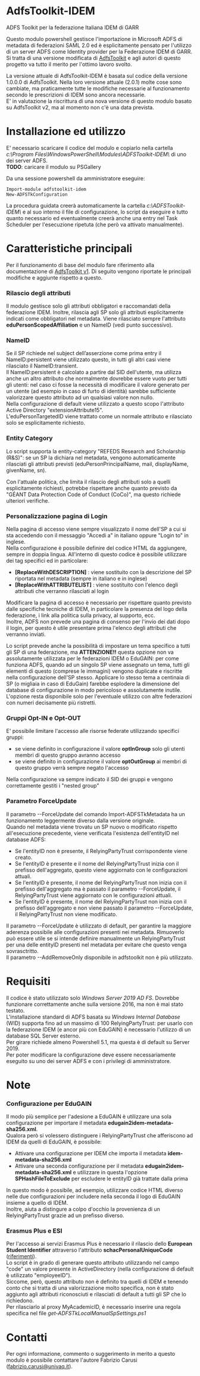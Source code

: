 # AdfsToolkit-IDEM

ADFS Toolkit per la federazione Italiana IDEM di GARR 

Questo modulo powershell gestisce l'importazione in Microsoft ADFS di metadata di federazioni SAML 2.0 ed è esplicitamente pensato per l'utilizzo di un server ADFS come Identity provider per la Federazione IDEM di GARR.
Si tratta di una versione modificata di [AdfsToolkit](https://github.com/fedtools/adfstoolkit) e agli autori di questo progetto va tutto il merito per l'ottimo lavoro svolto.

La versione attuale di AdfsToolkit-IDEM è basata sul codice della versione 1.0.0.0 di AdfsToolkit. Nella loro versione attuale (2.0.1) molte cose sono cambiate, ma praticamente tutte le modifiche necessarie al funzionamento secondo le prescrizioni di IDEM sono ancora necessarie.  
E' in valutazione la riscrittura di una nova versione di questo modulo basato su AdfsToolkit v2, ma al momento non c'è una data prevista.

# Installazione ed utilizzo
E' necessario scaricare il codice del modulo e copiarlo nella cartella *c:\Program Files\WindowsPowerShell\Modules\ADFSToolkit-IDEM\\* di uno dei server ADFS.   
**TODO**: caricare il modulo su PSGallery

Da una sessione powershell da amministratore eseguire:
```
Import-module adfstoolkit-idem 
New-ADFSTkConfiguration
```
La procedura guidata creerà automaticamente la cartella *c:\ADFSToolkit-IDEM\\* e al suo interno il file di configurazione, lo script da eseguire e tutto quanto necessario ed eventualmente creerà anche una entry nel Task Scheduler per l'esecuzione ripetuta (che però va attivato manualmente).

# Caratteristiche principali
Per il funzionamento di base del modulo fare riferimento alla documentazione di [AdfsToolkit v1](https://github.com/fedtools/adfstoolkit/tree/ADFSToolkit-1.0.0.0). Di seguito vengono riportate le principali modifiche e aggiunte rispetto a questo.

### Rilascio degli attributi
Il modulo gestisce solo gli attributi obbligatori e raccomandati della federazione IDEM. Inoltre, rilascia agli SP solo gli attributi esplicitamente indicati come obbligatori nel metadata.
Viene rilasciato sempre l'attributo **eduPersonScopedAffiliation** e un NameID (vedi punto successivo).

### NameID 
Se il SP richiede nel subject dell’asserzione come prima entry il NameID:persistent viene utilizzato questo, in tutti gli altri casi viene rilasciato il NameID:transient.  
Il NameID:persistent è calcolato a partire dal SID dell'utente, ma utilizza anche un altro attributo che normalmente dovrebbe essere vuoto per tutti gli utenti: nel caso ci fosse la necessità di modificare il valore generato per un utente (ad esempio in caso di furto di identità) sarebbe sufficiente valorizzare questo attributo ad un qualsiasi valore non nullo.  
Nella configurazione di default viene utilizzato a questo scopo l'attributo Active Directory "extensionAttribute15".  
L'eduPersonTargetedID viene trattato come un normale attributo e rilasciato solo se esplicitamente richiesto.

### Entity Category
Lo script supporta la entity-category "REFEDS Research and Scholarship (R&S)": se un SP la dichiara nel metadata, vengono automaticamente rilasciati gli attributi previsti (eduPersonPrincipalName, mail, displayName, givenName, sn).

Con l'attuale politica, che limita il rilascio degli attributi solo a quelli esplicitamente richiesti, potrebbe rispettare anche quanto previsto da "GÉANT Data Protection Code of Conduct (CoCo)", ma questo richiede ulteriori verifiche.

### Personalizzazione pagina di Login
Nella pagina di accesso viene sempre visualizzato il nome dell'SP a cui si sta accedendo con il messaggio "Accedi a" in italiano oppure "Login to" in inglese.  
Nella configurazione è possibile definire del codice HTML da aggiungere, sempre in doppia lingua. All'interno di questo codice è possibile utilizzare dei tag specifici ed in particolare:
* **[ReplaceWithDESCRIPTION]** : viene sostituito con la descrizione del SP riportata nel metadata (sempre in italiano e in inglese)
* **[ReplaceWithATTRIBUTELIST]** : viene sostituito con l'elenco degli attributi che verranno rilasciati al login

Modificare la pagina di accesso è necessario per rispettare quanto previsto dalle specifiche tecniche di IDEM, in particolare la presenza del logo della federazione, i link alla politica sulla privacy, al supporto, ecc.  
Inoltre, ADFS non prevede una pagina di consenso per l'invio dei dati dopo il login, per questo è utile presentare prima l'elenco degli attributi che verranno inviati.

Lo script prevede anche la possibilità di impostare un tema specifico a tutti gli SP di una federazione, ma **ATTENZIONE!!** questa opzione non va assolutamente utilizzata per le federazioni IDEM o EduGAIN: per come funziona ADFS, quando ad un singolo SP viene assegnato un tema, tutti gli elementi di questo (comprese le immagini) vengono duplicate e riscritte nella configurazione dell'SP stesso. Applicare lo stesso tema a centinaia di SP (o migliaia in caso di EduGain) farebbe esplodere la dimensione del database di configurazione in modo pericoloso e assolutamente inutile.  
L'opzione resta disponibile solo per l'eventuale utilizzo con altre federazioni con numeri decisamente più ristretti.

### Gruppi Opt-IN e Opt-OUT
E' possibile limitare l'accesso alle risorse federate utilizzando specifici gruppi:
* se viene definito in configurazione il valore **optInGroup** solo gli utenti membri di questo gruppo avranno accesso
* se viene definito in configurazione il valore **optOutGroup** ai membri di questo gruppo verrà sempre negato l'accesso

Nella configurazione va sempre indicato il SID dei gruppi e vengono correttamente gestiti i "nested group"
 
### Parametro ForceUpdate
Il parametro --ForceUpdate del comando Import-ADFSTkMetadata ha un funzionamento leggermente diverso dalla versione originale.  
Quando nel metadata viene trovatu un SP nuovo o modificato rispetto all'esecuzione precedente, viene verificata l'esistenza dell'entityID nel database ADFS:
* Se l'entityID non è presente, il RelyingPartyTrust corrispondente viene creato.
* Se l'entityID è presente e il nome del RelyingPartyTrust inizia con il prefisso dell'aggregato, questo viene aggiornato con le configurazioni attuali.
* Se l'entityID è presente, il nome del RelyingPartyTrust non inizia con il prefisso dell'aggregato ma è passato il parametro --ForceUpdate, il RelyingPartyTrust viene aggiornato con le configurazioni attuali.
* Se l'entityID è presente, il nome del RelyingPartyTrust non inizia con il prefisso dell'aggregato e non viene passato il parametro --ForceUpdate, il RelyingPartyTrust non viene modificato.

Il parametro --ForceUpdate è utilizzato di default, per garantire la maggiore aderenza possibile alle configurazioni presenti nei metadata. Rimuoverlo può essere utile se si intende definire manualmente un RelyingPartyTrust per una delle entityID presenti nel metadata per evitare che questo venga sovrasctritto.  
Il parametro --AddRemoveOnly disponibile in adfstoolkit non è più utilizzato.


# Requisiti
Il codice è stato utilizzato solo *Windows Server 2019 AD FS*. Dovrebbe funzionare correttamente anche sulla versione 2016, ma non è mai stato testato.  
L'installazione standard di ADFS basata su *Windows Internal Database* (WID) supporta fino ad un massimo di 100 RelyingPartyTrust: per usarlo con la federazione IDEM (e ancor più con EduGAIN) è necessario l'utilizzo di un database SQL Server esterno.  
Per girare richiede almeno Powershell 5.1, ma questa è di default su Server 2019.  
Per poter modificare la configurazione deve essere necessariamente eseguito su uno dei server ADFS e con i privilegi di amministratore.  

# Note
### Configurazione per EduGAIN
Il modo più semplice per l'adesione a EduGAIN è utilizzare una sola configurazione per importare il metadata **edugain2idem-metadata-sha256.xml**.  
Qualora però si volessero distinguere i RelyingPartyTrust che afferiscono ad IDEM da quelli di EduGAIN, è possibile:
* Attivare una configurazione per IDEM che importa il metadata **idem-metadata-sha256.xml**
* Attivare una seconda configurazione per il metadata **edugain2idem-metadata-sha256.xml** e utilizzare in questa l'opzione **SPHashFileToExclude** per escludere le entityID già trattate dalla prima  

In questo modo è possibile, ad esempio, utilizzare codice HTML diverso nelle due configurazioni per includere nella seconda il logo di EduGAIN insieme a quello di IDEM.  
Inoltre, aiuta a distingure a colpo d'occhio la provenienza di un RelyingPartyTrust grazie ad un prefisso diverso.

### Erasmus Plus e ESI
Per l'accesso ai servizi Erasmus Plus è necessario il rilascio dello **European Student Identifier** attraverso l'attributo **schacPersonalUniqueCode** ([riferimenti](https://wiki.idem.garr.it/wiki/Erasmus_Plus_e_ESI)).  
Lo script è in grado di generare questo attributo utilizzando nel campo "code" un valore presente in ActiveDirectory (nella configurazione di default è utilizzato "employeeID").  
Siccome, però, questo attributo non è definito tra quelli di IDEM e tenendo conto che si tratta di una valorizzazione molto specifica, non è stato aggiunto agli attributi riconosciuti e rilasciati di default a tutti gli SP che lo richiedono.  
Per rilasciarlo al proxy MyAcademicID, è necessario inserire una regola specifica nel file *get-ADFSTkLocalManualSpSettings.ps1*

# Contatti
Per ogni informazione, commento o suggerimento in merito a questo modulo è possibile contattare l'autore Fabrizio Carusi (fabrizio.carusi@univaq.it).  
  
  
